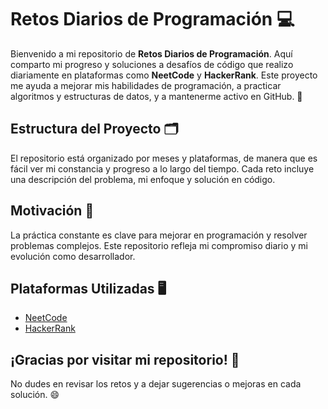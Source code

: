 # Retos Diarios de Programación 💻

Bienvenido a mi repositorio de **Retos Diarios de Programación**. Aquí comparto mi progreso y soluciones a desafíos de código que realizo diariamente en plataformas como **NeetCode** y **HackerRank**. Este proyecto me ayuda a mejorar mis habilidades de programación, a practicar algoritmos y estructuras de datos, y a mantenerme activo en GitHub. 🚀

## Estructura del Proyecto 🗂️

El repositorio está organizado por meses y plataformas, de manera que es fácil ver mi constancia y progreso a lo largo del tiempo. Cada reto incluye una descripción del problema, mi enfoque y solución en código.

## Motivación 💪

La práctica constante es clave para mejorar en programación y resolver problemas complejos. Este repositorio refleja mi compromiso diario y mi evolución como desarrollador.

## Plataformas Utilizadas 🖥️

- [NeetCode](https://neetcode.io/)
- [HackerRank](https://www.hackerrank.com/)

## ¡Gracias por visitar mi repositorio! 🎉
No dudes en revisar los retos y a dejar sugerencias o mejoras en cada solución. 😄

